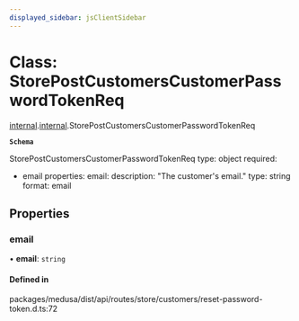 ```yaml
---
displayed_sidebar: jsClientSidebar
---
```


# Class: StorePostCustomersCustomerPasswordTokenReq

[internal](../modules/internal-8.md).[internal](../modules/internal-8.internal.md).StorePostCustomersCustomerPasswordTokenReq

**`Schema`**

StorePostCustomersCustomerPasswordTokenReq
type: object
required:
  - email
properties:
  email:
    description: "The customer's email."
    type: string
    format: email

## Properties

### email

• **email**: `string`

#### Defined in

packages/medusa/dist/api/routes/store/customers/reset-password-token.d.ts:72

